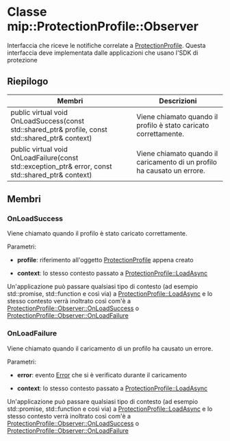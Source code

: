 # <a name="class-mipprotectionprofileobserver"></a>Classe mip::ProtectionProfile::Observer 
Interfaccia che riceve le notifiche correlate a [ProtectionProfile](class_mip_protectionprofile.md).
Questa interfaccia deve implementata dalle applicazioni che usano l'SDK di protezione
  
## <a name="summary"></a>Riepilogo
 Membri                        | Descrizioni                                
--------------------------------|---------------------------------------------
public virtual void OnLoadSuccess(const std::shared_ptr<ProtectionProfile>& profile, const std::shared_ptr<void>& context)  |  Viene chiamato quando il profilo è stato caricato correttamente.
public virtual void OnLoadFailure(const std::exception_ptr& error, const std::shared_ptr<void>& context)  |  Viene chiamato quando il caricamento di un profilo ha causato un errore.
  
## <a name="members"></a>Membri
  
### <a name="onloadsuccess"></a>OnLoadSuccess
Viene chiamato quando il profilo è stato caricato correttamente.

Parametri:  
* **profile**: riferimento all'oggetto [ProtectionProfile](class_mip_protectionprofile.md) appena creato


* **context**: lo stesso contesto passato a [ProtectionProfile::LoadAsync](class_mip_protectionprofile.md#loadasync)


Un'applicazione può passare qualsiasi tipo di contesto (ad esempio std::promise, std::function e così via) a [ProtectionProfile::LoadAsync](class_mip_protectionprofile.md#loadasync) e lo stesso contesto verrà inoltrato così com'è a [ProtectionProfile::Observer::OnLoadSuccess](class_mip_protectionprofile_observer.md#onloadsuccess) o [ProtectionProfile::Observer::OnLoadFailure](class_mip_protectionprofile_observer.md#onloadfailure)
  
### <a name="onloadfailure"></a>OnLoadFailure
Viene chiamato quando il caricamento di un profilo ha causato un errore.

Parametri:  
* **error**: evento [Error](class_mip_error.md) che si è verificato durante il caricamento 


* **context**: lo stesso contesto passato a [ProtectionProfile::LoadAsync](class_mip_protectionprofile.md#loadasync)


Un'applicazione può passare qualsiasi tipo di contesto (ad esempio std::promise, std::function e così via) a [ProtectionProfile::LoadAsync](class_mip_protectionprofile.md#loadasync) e lo stesso contesto verrà inoltrato così com'è a [ProtectionProfile::Observer::OnLoadSuccess](class_mip_protectionprofile_observer.md#onloadsuccess) o [ProtectionProfile::Observer::OnLoadFailure](class_mip_protectionprofile_observer.md#onloadfailure)